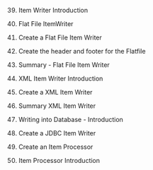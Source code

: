 

39. Item Writer Introduction



40. Flat File ItemWriter



41. Create a Flat File Item Writer



42. Create the header and footer
for the Flatfile



43. Summary - Flat File Item
Writer



44. XML Item Writer Introduction



45. Create a XML Item Writer



46. Summary XML Item Writer



47. Writing into Database -
Introduction



48. Create a JDBC Item Writer



49. Create an Item Processor



50. Item Processor Introduction